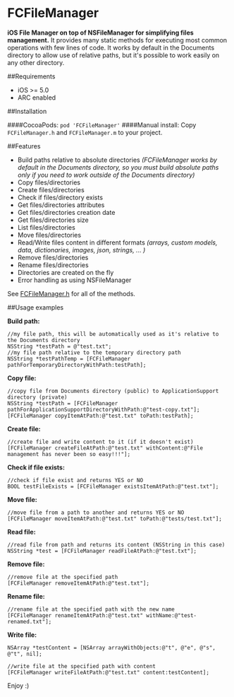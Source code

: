 FCFileManager
=============

**iOS File Manager on top of NSFileManager for simplifying files management.** It provides many static methods for executing most common operations with few lines of code. It works by default in the Documents directory to allow use of relative paths, but it's possible to work easily on any other directory.

##Requirements
- iOS >= 5.0
- ARC enabled

##Installation

####CocoaPods:
`pod 'FCFileManager'`
####Manual install:
Copy `FCFileManager.h` and `FCFileManager.m` to your project.

##Features
- Build paths relative to absolute directories *(FCFileManager works by default in the Documents directory, so you must build absolute paths only if you need to work outside of the Documents directory)*
- Copy files/directories
- Create files/directories
- Check if files/directory exists
- Get files/directories attributes
- Get files/directories creation date
- Get files/directories size
- List files/directories
- Move files/directories
- Read/Write files content in different formats *(arrays, custom models, data, dictionaries, images, json, strings, ... )*
- Remove files/directories
- Rename files/directories
- Directories are created on the fly
- Error handling as using NSFileManager

See [FCFileManager.h](https://github.com/fabiocaccamo/FCFileManager/blob/master/FCFileManager/FCFileManager.h) for all of the methods.

##Usage examples

**Build path:**
```objc
//my file path, this will be automatically used as it's relative to the Documents directory
NSString *testPath = @"test.txt";
//my file path relative to the temporary directory path
NSString *testPathTemp = [FCFileManager pathForTemporaryDirectoryWithPath:testPath];
```

**Copy file:**
```objc
//copy file from Documents directory (public) to ApplicationSupport directory (private)
NSString *testPath = [FCFileManager pathForApplicationSupportDirectoryWithPath:@"test-copy.txt"];
[FCFileManager copyItemAtPath:@"test.txt" toPath:testPath];
```

**Create file:**
```objc
//create file and write content to it (if it doesn't exist)
[FCFileManager createFileAtPath:@"test.txt" withContent:@"File management has never been so easy!!!"];
```

**Check if file exists:**
```objc
//check if file exist and returns YES or NO
BOOL testFileExists = [FCFileManager existsItemAtPath:@"test.txt"];
```

**Move file:**
```objc
//move file from a path to another and returns YES or NO
[FCFileManager moveItemAtPath:@"test.txt" toPath:@"tests/test.txt"];
```

**Read file:**
```objc
//read file from path and returns its content (NSString in this case)
NSString *test = [FCFileManager readFileAtPath:@"test.txt"];
```

**Remove file:**
```objc
//remove file at the specified path
[FCFileManager removeItemAtPath:@"test.txt"];
```

**Rename file:**
```objc
//rename file at the specified path with the new name
[FCFileManager renameItemAtPath:@"test.txt" withName:@"test-renamed.txt"];
```

**Write file:**
```objc
NSArray *testContent = [NSArray arrayWithObjects:@"t", @"e", @"s", @"t", nil];

//write file at the specified path with content
[FCFileManager writeFileAtPath:@"test.txt" content:testContent];
```

Enjoy :)
